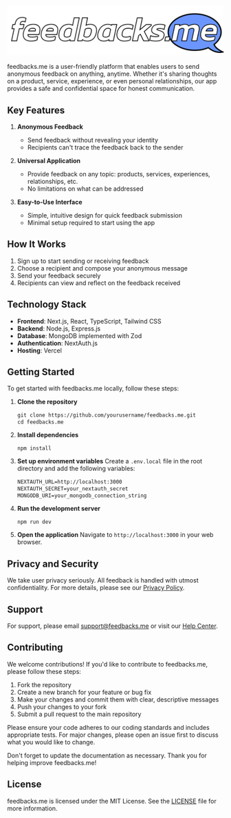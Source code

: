 ![Horizontal Feedbacks.me Logo](/public/logo-horizontal.png)

feedbacks.me is a user-friendly platform that enables users to send anonymous feedback on anything, anytime. Whether it's sharing thoughts on a product, service, experience, or even personal relationships, our app provides a safe and confidential space for honest communication.

## Key Features

1. **Anonymous Feedback**
   - Send feedback without revealing your identity
   - Recipients can't trace the feedback back to the sender

2. **Universal Application**
   - Provide feedback on any topic: products, services, experiences, relationships, etc.
   - No limitations on what can be addressed

3. **Easy-to-Use Interface**
   - Simple, intuitive design for quick feedback submission
   - Minimal setup required to start using the app

## How It Works

1. Sign up to start sending or receiving feedback
2. Choose a recipient and compose your anonymous message
3. Send your feedback securely
4. Recipients can view and reflect on the feedback received

## Technology Stack

- **Frontend**: Next.js, React, TypeScript, Tailwind CSS
- **Backend**: Node.js, Express.js
- **Database**: MongoDB implemented with Zod
- **Authentication**: NextAuth.js
- **Hosting**: Vercel

## Getting Started

To get started with feedbacks.me locally, follow these steps:

1. **Clone the repository**
   ```
   git clone https://github.com/yourusername/feedbacks.me.git
   cd feedbacks.me
   ```

2. **Install dependencies**
   ```
   npm install
   ```

3. **Set up environment variables**
   Create a `.env.local` file in the root directory and add the following variables:
   ```
   NEXTAUTH_URL=http://localhost:3000
   NEXTAUTH_SECRET=your_nextauth_secret
   MONGODB_URI=your_mongodb_connection_string
   ```

4. **Run the development server**
   ```
   npm run dev
   ```

5. **Open the application**
   Navigate to `http://localhost:3000` in your web browser.


## Privacy and Security

We take user privacy seriously. All feedback is handled with utmost confidentiality. For more details, please see our [Privacy Policy](https://feedbacks.me/privacy).

## Support

For support, please email support@feedbacks.me or visit our [Help Center](https://help.feedbacks.me).

## Contributing

We welcome contributions! If you'd like to contribute to feedbacks.me, please follow these steps:

1. Fork the repository
2. Create a new branch for your feature or bug fix
3. Make your changes and commit them with clear, descriptive messages
4. Push your changes to your fork
5. Submit a pull request to the main repository

Please ensure your code adheres to our coding standards and includes appropriate tests. For major changes, please open an issue first to discuss what you would like to change.

Don't forget to update the documentation as necessary. Thank you for helping improve feedbacks.me!

## License

feedbacks.me is licensed under the MIT License. See the [LICENSE](LICENSE) file for more information.